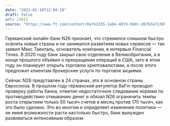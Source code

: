 ```yaml
---
date: "2022-01-10T12:08:18"
draft: False
url: /2812
source: "https://www.ft.com/content/0a7e2255-1a8e-4019-9ddc-d8763a713006"
---
```


Германский онлайн-банк N26 признает, что стремился слишком быстро освоить новые страны и не занимался развитием новых сервисов — так заявил Макс Таенталь, основатель компании, в интервью Financial Times. В 2020 году банк закрыл свое отделение в Великобритании, а в конце прошлого объявил о прекращении операций в США, зато в этом году он планирует открыть торговлю криптовалютами, а после этого предложит клиентам брокерские услуги по торговле акциями. 

Сейчас N26 представлен в 24 странах, это в основном страны Евросоюза. В прошлом году германский регулятор BaFin проводил проверку работы банка, отметил недостаточное следование нормам по противодействию отмыванию денег и обязал N26 ограничить темпы роста открытием только 50 тысяч счетов в месяц против 170 тысяч, как это было сделано. Это во многом и определяет изменение политики — не имея возможности расти настолько быстро, банк вынужден развиваться интенсивным образом.
